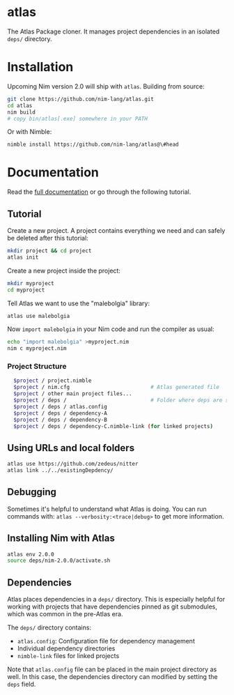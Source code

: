 # atlas
The Atlas Package cloner. It manages project dependencies in an isolated `deps/` directory.

# Installation

Upcoming Nim version 2.0 will ship with `atlas`. Building from source:

```sh
git clone https://github.com/nim-lang/atlas.git
cd atlas
nim build
# copy bin/atlas[.exe] somewhere in your PATH
```

Or with Nimble:

```sh
nimble install https://github.com/nim-lang/atlas@\#head
```

# Documentation

Read the [full documentation](./doc/atlas.md) or go through the following tutorial.

## Tutorial

Create a new project. A project contains everything we need and can safely be deleted after
this tutorial:

```sh
mkdir project && cd project
atlas init
```

Create a new project inside the project:

```sh
mkdir myproject
cd myproject
```

Tell Atlas we want to use the "malebolgia" library:

```sh
atlas use malebolgia
```

Now `import malebolgia` in your Nim code and run the compiler as usual:

```sh
echo "import malebolgia" >myproject.nim
nim c myproject.nim
```

### Project Structure

```sh
  $project / project.nimble
  $project / nim.cfg                          # Atlas generated file 
  $project / other main project files...
  $project / deps /                           # Folder where deps are stored
  $project / deps / atlas.config
  $project / deps / dependency-A
  $project / deps / dependency-B
  $project / deps / dependency-C.nimble-link (for linked projects)
```

## Using URLs and local folders

```sh
atlas use https://github.com/zedeus/nitter
atlas link ../../existingDepdency/
```

## Debugging

Sometimes it's helpful to understand what Atlas is doing. You can run commands with: `atlas --verbosity:<trace|debug>` to get more information. 

## Installing Nim with Atlas

```sh
atlas env 2.0.0
source deps/nim-2.0.0/activate.sh
```

## Dependencies

Atlas places dependencies in a `deps/` directory. This is especially helpful for working with projects that have dependencies pinned as git submodules, which was common in the pre-Atlas era.

The `deps/` directory contains:
- `atlas.config`: Configuration file for dependency management
- Individual dependency directories
- `nimble-link` files for linked projects

Note that `atlas.config` file can be placed in the main project directory as well. In this case, the dependencies directory can modified by setting the `deps` field.

